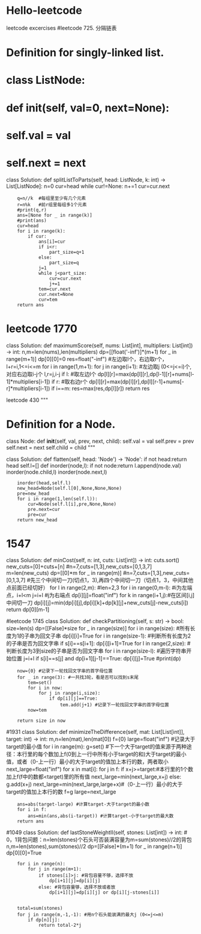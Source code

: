 # Hello-leetcode
leetcode excercises
#leetcode 725. 分隔链表
# Definition for singly-linked list.
# class ListNode:
#     def __init__(self, val=0, next=None):
#         self.val = val
#         self.next = next
class Solution:
    def splitListToParts(self, head: ListNode, k: int) -> List[ListNode]:
        n=0
        cur=head
        while cur!=None:
            n+=1
            cur=cur.next
        
        q=n//k  #每组里至少有几个元素
        r=n%k   #前r组里每组多1个元素
        #print(q,r)
        ans=[None for _ in range(k)]
        #print(ans)
        cur=head
        for i in range(k):
            if cur:
                ans[i]=cur
                if i<r:
                    part_size=q+1
                else:
                    part_size=q
                j=1
                while j<part_size:
                    cur=cur.next
                    j+=1
                tem=cur.next
                cur.next=None
                cur=tem
        return ans
        
 # leetcode 1770     
class Solution:
    def maximumScore(self, nums: List[int], multipliers: List[int]) -> int:
        n,m=len(nums),len(multipliers)
        dp=[[float('-inf')]*(m+1) for _ in range(m+1)]
        dp[0][0]=0
        res=float("-inf")
        #左边取l个，右边取r个，l+r=i,1<=i<=m
        for i in range(1,m+1):
            for j in range(i+1):  #左边取j (0<=j<=i)个,对应右边取i-j个
                l,r=j,i-j
                if l: #取左边l个
                    dp[l][r]=max(dp[l][r],dp[l-1][r]+nums[l-1]*multipliers[i-1])
                if r: #取右边r个
                    dp[l][r]=max(dp[l][r],dp[l][r-1]+nums[-r]*multipliers[i-1])
                if i==m:
                    res=max(res,dp[l][r])
        return res

leetcode 430
"""
# Definition for a Node.
class Node:
    def __init__(self, val, prev, next, child):
        self.val = val
        self.prev = prev
        self.next = next
        self.child = child
"""

class Solution:
    def flatten(self, head: 'Node') -> 'Node':
        if not head:return head
        self.l=[]
        def inorder(node,l):
            if not node:return
            l.append(node.val)
            inorder(node.child,l)
            inorder(node.next,l)
        
        inorder(head,self.l)
        new_head=Node(self.l[0],None,None,None)
        pre=new_head
        for i in range(1,len(self.l)):
            cur=Node(self.l[i],pre,None,None)
            pre.next=cur
            pre=cur
        return new_head
  # 1547
  class Solution:
    def minCost(self, n: int, cuts: List[int]) -> int:
        cuts.sort()
        new_cuts=[0]+cuts+[n]
        #n=7,cuts=[1,3],new_cuts=[0,1,3,7]
        m=len(new_cuts)
        dp=[[0]*m for _ in range(m)] 
        #n=7,cuts=[1,3],new_cuts=[0,1,3,7]
        #先三个中间切一刀(切点1，3),再四个中间切一刀（切点1，3，中间其他点前面已经切好）
        for l in range(2,m): #len=2,3
            for i in range(0,m-l): #i为左端点，i+l<m 
                j=i+l  #j为右端点
                dp[i][j]=float("inf")
                for k in range(i+1,j):#在区间[i,j]中间切一刀
                    dp[i][j]=min(dp[i][j],dp[i][k]+dp[k][j]+new_cuts[j]-new_cuts[i])
        return dp[0][m-1]


#leetcode 1745
                                                class Solution:
    def checkPartitioning(self, s: str) -> bool:
        size=len(s)
        dp=[[False]*size for _ in range(size)]
        for i in range(size): #所有长度为1的子串为回文子串
            dp[i][i]=True
        for i in range(size-1): #判断所有长度为2的子串是否为回文字串
            if s[i]==s[i+1]:
                dp[i][i+1]=True
        for l in range(2,size): #判断长度为3到size的子串是否为回文字串
            for i in range(size-l): #遍历字符串开始位置
                j=i+l
                if s[i]==s[j] and dp[i+1][j-1]==True:
                    dp[i][j]=True
        #print(dp)
        
        now={0} #记录下一轮找回文字串的首字母位置
        for _ in range(3): #一共找3轮，看是否可以找到s末尾
            tem=set()
            for i in now:
                for j in range(i,size):
                    if dp[i][j]==True:
                        tem.add(j+1) #记录下一轮找回文字串的首字母位置
            now=tem
            
        return size in now
    
  #1931
    class Solution:
    def minimizeTheDifference(self, mat: List[List[int]], target: int) -> int:
        m,n=len(mat),len(mat[0])
        f={0}
        large=float("inf") #记录大于target的最小值
        for i in range(m):
            g=set() 
#下一个大于target的值来源于两种途径：本行里的每个数加上f(0到上一行中所有小于target的和)大于target的最小值，或者（0-上一行）最小的大于target的值加上本行的数，两者取小
            next_large=float("inf")
            for x in mat[i]:
                for j in f:
                    if x+j>=target:#本行里的1个数加上f(f中的数都<target)里的所有值
                        next_large=min(next_large,x+j)
                    else:
                        g.add(x+j)
                next_large=min(next_large,large+x)#（0-上一行）最小的大于target的值加上本行的数
            f=g
            large=next_large
        
        ans=abs(target-large) #计算target-大于target的最小数
        for i in f:
            ans=min(ans,abs(i-target)) #计算target-小于target的最大数
        return ans
 #1049
                                                                  class Solution:
    def lastStoneWeightII(self, stones: List[int]) -> int:
        # 0，1背包问题：n=len(stones)个石头可否装满容量为m=sum(stones)//2的背包
        n,m=len(stones),sum(stones)//2
        dp=[[False]*(m+1) for _ in range(n+1)]
        dp[0][0]=True

        for i in range(n):
            for j in range(m+1):
                if stones[i]>j: #背包容量不够，选择不放
                    dp[i+1][j]=dp[i][j]
                else: #背包容量够，选择不放或者放
                    dp[i+1][j]=dp[i][j] or dp[i][j-stones[i]]
        
        
        total=sum(stones)
        for j in range(m,-1,-1): #用n个石头能装满的最大j (0<=j<=m)
            if dp[n][j]:
                return total-2*j
